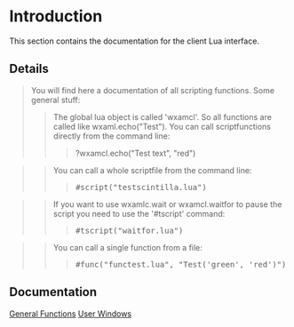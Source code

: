 # Introduction #
This section contains the documentation for the client Lua interface.
## Details ##
> You will find here a documentation of all scripting functions.
> Some general stuff:
> > The global lua object is called 'wxamcl'. So all functions are called like wxaml.echo("Test").
> > You can call scriptfunctions directly from the command line:
> > > ?wxamcl.echo("Test text", "red")

> > You can call a whole scriptfile from the command line:
> > > <pre>#script("testscintilla.lua")</pre>

> > If you want to use wxamlc.wait or wxamcl.waitfor to pause the script you need to use the '#tscript' command:
> > > <pre>#tscript("waitfor.lua")</pre>

> > You can call a single function from a file:
> > > <pre>#func("functest.lua", "Test('green', 'red')")</pre>

## Documentation ##

[General Functions](GeneralFuncs.md)
[User Windows](UserWindows.md)
